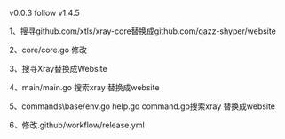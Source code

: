 v0.0.3 follow v1.4.5

1、搜寻github.com/xtls/xray-core替换成github.com/qazz-shyper/website

2、core/core.go 修改

3、搜寻Xray替换成Website

4、main/main.go 搜索xray 替换成website

5、commands\base/env.go help.go command.go搜索xray 替换成website

6、修改.github/workflow/release.yml
